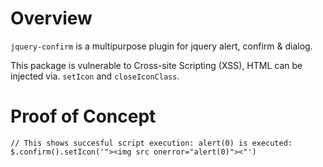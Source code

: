 # Overview

`jquery-confirm` is a multipurpose plugin for jquery alert, confirm & dialog.

This package is vulnerable to Cross-site Scripting (XSS), HTML can be injected via. `setIcon` and `closeIconClass`.

# Proof of Concept

```
// This shows succesful script execution: alert(0) is executed:
$.confirm().setIcon('"><img src onerror="alert(0)"><"')
```

